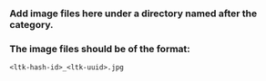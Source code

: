 ### Add image files here under a directory named after the category. 

### The image files should be of the format:

```<ltk-hash-id>_<ltk-uuid>.jpg```
